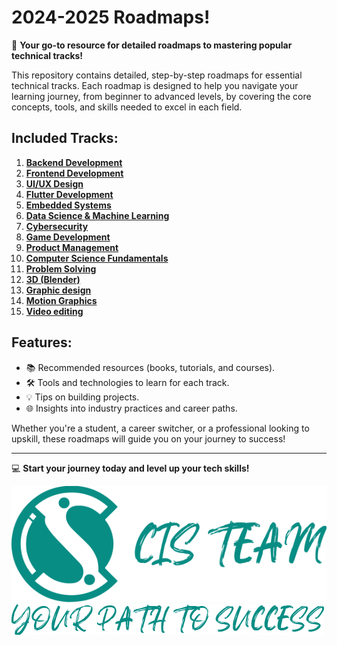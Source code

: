 # **2024-2025 Roadmaps!**  
🚀 **Your go-to resource for detailed roadmaps to mastering popular technical tracks!**  

This repository contains detailed, step-by-step roadmaps for essential technical tracks. Each roadmap is designed to help you navigate your learning journey, from beginner to advanced levels, by covering the core concepts, tools, and skills needed to excel in each field.  

## **Included Tracks:**  
1. [**Backend Development**](https://github.com/CIS-Team/2024-2025-Roadmaps/tree/main/Backend)  
2. [**Frontend Development**](https://github.com/CIS-Team/2024-2025-Roadmaps/tree/main/Frontend)  
3. [**UI/UX Design**](https://github.com/CIS-Team/2024-2025-Roadmaps/tree/main/UI-UX)  
4. [**Flutter Development**](https://github.com/CIS-Team/2024-2025-Roadmaps/tree/main/Flutter)  
5. [**Embedded Systems**](https://github.com/CIS-Team/2024-2025-Roadmaps/tree/main/Embedded%20Systems)  
6. [**Data Science & Machine Learning**](https://github.com/CIS-Team/2024-2025-Roadmaps/tree/main/Data%20Science%20%26%20ML)  
7. [**Cybersecurity**](https://github.com/CIS-Team/2024-2025-Roadmaps/tree/main/Cyber%20Sceurity)  
8. [**Game Development**](https://github.com/CIS-Team/2024-2025-Roadmaps/tree/main/Game%20Development)  
9. [**Product Management**](https://github.com/CIS-Team/2024-2025-Roadmaps/tree/main/Product%20Management)  
10. [**Computer Science Fundamentals**](https://github.com/CIS-Team/2024-2025-Roadmaps/tree/main/computer%20science)  
11. [**Problem Solving**](https://github.com/CIS-Team/2024-2025-Roadmaps/tree/main/Problem%20Solving)
12. [**3D (Blender)**](https://github.com/CIS-Team/2024-2025-Roadmaps/tree/main/3D%20(Blender))
13. [**Graphic design**](https://github.com/CIS-Team/2024-2025-Roadmaps/tree/main/Graphic%20design)
14. [**Motion Graphics**](https://github.com/CIS-Team/2024-2025-Roadmaps/tree/main/Motion%20Graphics)
15. [**Video editing**](https://github.com/CIS-Team/2024-2025-Roadmaps/tree/main/Video%20editing)

## **Features:**  
- 📚 Recommended resources (books, tutorials, and courses).  
- 🛠️ Tools and technologies to learn for each track.  
- 💡 Tips on building projects.  
- 🌐 Insights into industry practices and career paths.  

Whether you're a student, a career switcher, or a professional looking to upskill, these roadmaps will guide you on your journey to success!  

---

💻 **Start your journey today and level up your tech skills!**

![logo](./assets/logo.png)
![slogan](./assets/slogan.png)
